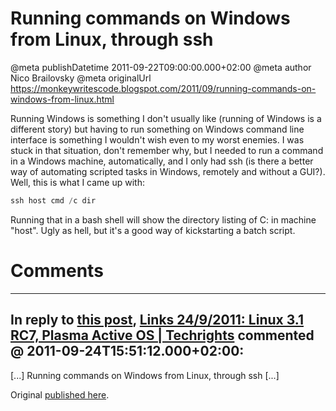 # Running commands on Windows from Linux, through ssh

@meta publishDatetime 2011-09-22T09:00:00.000+02:00
@meta author Nico Brailovsky
@meta originalUrl https://monkeywritescode.blogspot.com/2011/09/running-commands-on-windows-from-linux.html

Running Windows is something I don't usually like (running of Windows is a different story) but having to run something on Windows command line interface is something I wouldn't wish even to my worst enemies. I was stuck in that situation, don't remember why, but I needed to run a command in a Windows machine, automatically, and I only had ssh (is there a better way of automating scripted tasks in Windows, remotely and without a GUI?). Well, this is what I came up with:

```c++
ssh host cmd /c dir
```

Running that in a bash shell will show the directory listing of C: in machine "host". Ugly as hell, but it's a good way of kickstarting a batch script.


# Comments

---
## In reply to [this post](), [Links 24/9/2011: Linux 3.1 RC7, Plasma Active OS | Techrights](http://techrights.org/2011/09/24/plasma-active-os/) commented @ 2011-09-24T15:51:12.000+02:00:

[...] Running commands on Windows from Linux, through ssh [...]

Original [published here](/blog_md/2011/0922_RunningcommandsonWindowsfromLinuxthroughssh.md).
